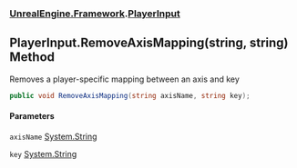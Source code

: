 ### [UnrealEngine.Framework](UnrealEngine_Framework.md 'UnrealEngine.Framework').[PlayerInput](PlayerInput.md 'UnrealEngine.Framework.PlayerInput')
## PlayerInput.RemoveAxisMapping(string, string) Method
Removes a player-specific mapping between an axis and key  
```csharp
public void RemoveAxisMapping(string axisName, string key);
```
#### Parameters
<a name='UnrealEngine_Framework_PlayerInput_RemoveAxisMapping(string_string)_axisName'></a>
`axisName` [System.String](https://docs.microsoft.com/en-us/dotnet/api/System.String 'System.String')  
  
<a name='UnrealEngine_Framework_PlayerInput_RemoveAxisMapping(string_string)_key'></a>
`key` [System.String](https://docs.microsoft.com/en-us/dotnet/api/System.String 'System.String')  
  
